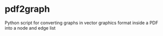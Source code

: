 # pdf2graph
Python script for converting graphs in vector graphics format inside a PDF into a node and edge list
